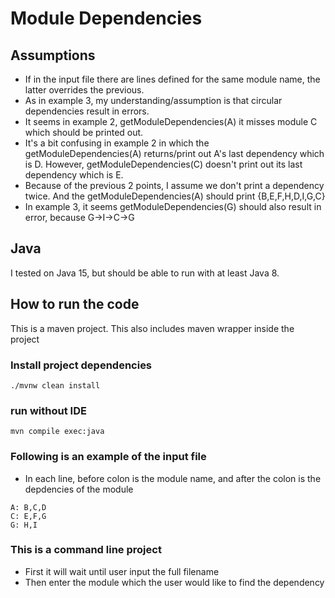 # Module Dependencies

## Assumptions
- If in the input file there are lines defined for the same module name, the latter overrides the previous.
- As in example 3, my understanding/assumption is that circular dependencies result in errors.
- It seems in example 2, getModuleDependencies(A) it misses module C which should be printed out.
- It's a bit confusing in example 2 in which the getModuleDependencies(A) returns/print out A's last dependency which is D. However, getModuleDependencies(C) doesn't print out its last dependency which is E.
- Because of the previous 2 points, I assume we don't print a dependency twice. And the getModuleDependencies(A) should print {B,E,F,H,D,I,G,C}
- In example 3, it seems getModuleDependencies(G) should also result in error, because G->I->C->G

## Java
I tested on Java 15, but should be able to run with at least Java 8.

## How to run the code
This is a maven project. This also includes maven wrapper inside the project

### Install project dependencies
```
./mvnw clean install
```

### run without IDE
```
mvn compile exec:java
```

### Following is an example of the input file
- In each line, before colon is the module name, and after the colon is the depdencies of the module
```
A: B,C,D
C: E,F,G
G: H,I
```

### This is a command line project
- First it will wait until user input the full filename
- Then enter the module which the user would like to find the dependency